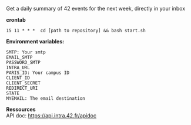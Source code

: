 Get a daily summary of 42 events for the next week, directly in your inbox

**crontab**
```shell
15 11 * * *  cd [path to repository] && bash start.sh
```

**Environment variables:**


```shell
SMTP: Your smtp
EMAIL_SMTP
PASSWORD_SMTP
INTRA_URL
PARIS_ID: Your campus ID
CLIENT_ID
CLIENT_SECRET
REDIRECT_URI
STATE
MYEMAIL: The email destination
```

**Ressources**<br/>
API doc: https://api.intra.42.fr/apidoc
